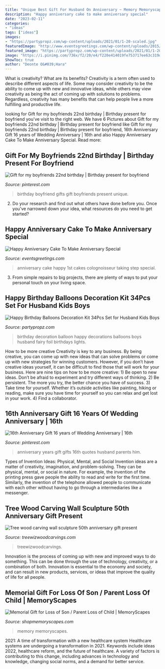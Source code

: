 ```yaml
---
title: "Unique Best Gift For Husband On Anniversary ~ Memory Memoryscapes"
description: "Happy anniversary cake to make anniversary special"
date: "2023-02-11"
categories:
- "ideas"
tags: ["ideas"]
images:
- "https://partypropz.com/wp-content/uploads/2021/01/1-20-scaled.jpg"
featuredImage: "http://www.eventsgreetings.com/wp-content/uploads/2015/07/anniversary-cake.jpg"
featured_image: "https://partypropz.com/wp-content/uploads/2021/01/1-20-scaled.jpg"
image: "https://i.pinimg.com/736x/f2/20/e4/f220e414019fe753717ee63c319d7e6a.jpg"
ShowToc: true
author: "Deonte O&#039;Hara"
---
```



What is creativity? What are its benefits?
Creativity is a term often used to describe different aspects of life. Some may consider creativity to be the ability to come up with new and innovative ideas, while others may view creativity as being the act of coming up with solutions to problems. Regardless, creativity has many benefits that can help people live a more fulfilling and productive life.

	

		
looking for Gift for my boyfriends 22nd birthday | Birthday present for boyfriend you've visit to the right web. We have 6 Pictures about Gift for my boyfriends 22nd birthday | Birthday present for boyfriend like Gift for my boyfriends 22nd birthday | Birthday present for boyfriend, 16th Anniversary Gift 16 years of Wedding Anniversary | 16th and also Happy Anniversary Cake To Make Anniversary Special. Read more:
		
    
## Gift For My Boyfriends 22nd Birthday | Birthday Present For Boyfriend

<img loading=lazy src="https://i.pinimg.com/736x/3b/31/7f/3b317fd2232f7859b41461780b848a70--gifts-for-my-boyfriend-nd-birthday.jpg" onerror="this.onerror=null;this.src='https://tse1.mm.bing.net/th?id=OIP.Ws0RcCEKp-HMxtPxACJKAgHaJ3&amp;pid=15.1';" alt="Gift for my boyfriends 22nd birthday | Birthday present for boyfriend">

_Source: pinterest.com_

>birthday boyfriend gifts gift boyfriends present unique. 

	

2. Do your research and find out what others have done before you. Once you've narrowed down your idea, what resources do you need to get started? 

    
## Happy Anniversary Cake To Make Anniversary Special

<img loading=lazy src="http://www.eventsgreetings.com/wp-content/uploads/2015/07/anniversary-cake.jpg" onerror="this.onerror=null;this.src='https://tse3.mm.bing.net/th?id=OIP.vFhUm_zTrM3u9y7ESZiGawHaFj&amp;pid=15.1';" alt="Happy Anniversary Cake To Make Anniversary Special">

_Source: eventsgreetings.com_

>anniversary cake happy 1st cakes colognoisseur taking step special. 

	

3. From simple repairs to big projects, there are plenty of ways to put your personal touch on your living space.

    
## Happy Birthday Balloons Decoration Kit 34Pcs Set For Husband Kids Boys

<img loading=lazy src="https://partypropz.com/wp-content/uploads/2021/01/1-20-scaled.jpg" onerror="this.onerror=null;this.src='https://tse2.mm.bing.net/th?id=OIP.bj99YN4OzcPR_w6y24n8-wHaKX&amp;pid=15.1';" alt="Happy Birthday Balloons Decoration Kit 34Pcs Set for Husband Kids Boys">

_Source: partypropz.com_

>birthday decoration balloon happy decorations balloons boys husband fairy foil birthdays lights. 

	

How to be more creative
Creativity is key to any business. By being creative, you can come up with new ideas that can solve problems or come up with new strategies for winning customers. However, if you don’t have creative ideas yourself, it can be difficult to find those that will work for your business. Here are nine tips on how to be more creative: 1) Be open to new ideas. Don’t be afraid to experiment and try different ways of thinking. 2) Be persistent. The more you try, the better chance you have of success. 3) Take time for yourself. Whether it’s outside activities like painting, hiking or reading, make sure you have time for yourself so you can relax and get lost in your work. 4) Find a collaborator.

    
## 16th Anniversary Gift 16 Years Of Wedding Anniversary | 16th

<img loading=lazy src="https://i.pinimg.com/736x/f2/20/e4/f220e414019fe753717ee63c319d7e6a.jpg" onerror="this.onerror=null;this.src='https://tse1.mm.bing.net/th?id=OIP.Hx9XgM7sRLFq3b-EC5uq1AHaGy&amp;pid=15.1';" alt="16th Anniversary Gift 16 years of Wedding Anniversary | 16th">

_Source: pinterest.com_

>anniversary years gift gifts 16th quotes husband parents him. 

	

Types of Invention Ideas: Physical, Mental, and Social
Invention ideas are a matter of creativity, imagination, and problem-solving. They can be physical, mental, or social in nature. For example, the invention of the printing press gave people the ability to read and write for the first time. Similarly, the invention of the telephone allowed people to communicate with each other without having to go through a intermediaries like a messenger.

    
## Tree Wood Carving Wall Sculpture 50th Anniversary Gift Present

<img loading=lazy src="https://i.etsystatic.com/5686286/r/il/f475a2/2065113360/il_fullxfull.2065113360_8sle.jpg" onerror="this.onerror=null;this.src='https://tse1.mm.bing.net/th?id=OIP.l1uLxa70vFwHJFnhgMHppQHaJ4&amp;pid=15.1';" alt="Tree wood carving wall sculpture 50th anniversary gift present">

_Source: treewizwoodcarvings.com_

>treewizwoodcarvings. 

	

Innovation is the process of coming up with new and improved ways to do something. This can be done through the use of technology, creativity, or a combination of both. Innovation is essential to the economy and society, and can result in new products, services, or ideas that improve the quality of life for all people.

    
## Memorial Gift For Loss Of Son / Parent Loss Of Child | MemoryScapes

<img loading=lazy src="https://cdn.shopify.com/s/files/1/0074/2110/0096/products/il_fullxfull.1448340502_b0q0_1024x1024@2x.jpg?v=1613032079" onerror="this.onerror=null;this.src='https://tse1.mm.bing.net/th?id=OIP.cc0ifdPXWWVleLS_BFw9-wHaIz&amp;pid=15.1';" alt="Memorial Gift for Loss of Son / Parent Loss of Child | MemoryScapes">

_Source: shopmemoryscapes.com_

>memory memoryscapes. 

	

2021: A time of transformation with a new healthcare system
Healthcare systems are undergoing a transformation in 2021. Keywords include ideas 2022, healthcare reform, and the future of healthcare. A variety of factors is contributing to this change, including advances in technology and knowledge, changing social norms, and a demand for better service.

